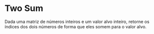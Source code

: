 <h1>Two Sum</h2>

<p>Dada uma matriz de números inteiros e um valor alvo inteiro, retorne os índices dos dois números de forma que eles somem para o valor alvo.</p>